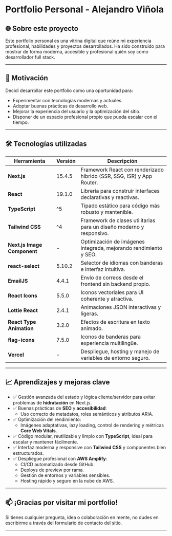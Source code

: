 # Portfolio Personal - Alejandro Viñola

## 🌐 Sobre este proyecto

Este portfolio personal es una vitrina digital que reúne mi experiencia profesional, habilidades y proyectos desarrollados. Ha sido construido para mostrar de forma moderna, accesible y profesional quién soy como desarrollador full stack.

---

## 🎯 Motivación

Decidí desarrollar este portfolio como una oportunidad para:

- Experimentar con tecnologías modernas y actuales.
- Adoptar buenas prácticas de desarrollo web.
- Mejorar la experiencia del usuario y la optimización del sitio.
- Disponer de un espacio profesional propio que pueda escalar con el tiempo.

---

## 🛠️ Tecnologías utilizadas

| Herramienta                | Versión      | Descripción                                                                 |
|---------------------------|--------------|-----------------------------------------------------------------------------|
| **Next.js**               | 15.4.5       | Framework React con renderizado híbrido (SSR, SSG, ISR) y App Router.      |
| **React**                 | 19.1.0       | Librería para construir interfaces declarativas y reactivas.               |
| **TypeScript**            | ^5           | Tipado estático para código más robusto y mantenible.                      |
| **Tailwind CSS**          | ^4           | Framework de clases utilitarias para un diseño moderno y responsivo.       |
| **Next.js Image Component**| -           | Optimización de imágenes integrada, mejorando rendimiento y SEO.           |
| **react-select**          | 5.10.2       | Selector de idiomas con banderas e interfaz intuitiva.                     |
| **EmailJS**               | 4.4.1        | Envío de correos desde el frontend sin backend propio.                      |
| **React Icons**           | 5.5.0        | Iconos vectoriales para UI coherente y atractiva.                          |
| **Lottie React**          | 2.4.1        | Animaciones JSON interactivas y ligeras.                                   |
| **React Type Animation**  | 3.2.0        | Efectos de escritura en texto animado.                                     |
| **flag-icons**            | 7.5.0        | Iconos de banderas para experiencia multilingüe.                           |
| **Vercel**                | -            | Despliegue, hosting y manejo de variables de entorno seguro.               |

---

## 📈 Aprendizajes y mejoras clave

- ✅ Gestión avanzada del estado y lógica cliente/servidor para evitar problemas de **hidratación** en Next.js.
- ✅ Buenas prácticas de **SEO** y **accesibilidad**:
  - Uso correcto de metadatos, roles semánticos y atributos ARIA.
- ✅ Optimización del rendimiento:
  - Imágenes adaptativas, lazy loading, control de rendering y métricas **Core Web Vitals**.
- ✅ Código modular, reutilizable y limpio con **TypeScript**, ideal para escalar y mantener fácilmente.
- ✅ Interfaz moderna y responsive con **Tailwind CSS** y componentes bien estructurados.
- ✅ Despliegue profesional con **AWS Amplify**:
  - CI/CD automatizado desde GitHub.
  - Deploys de preview por rama.
  - Gestión de entornos y variables sensibles.
  - Hosting rápido y seguro en la nube de AWS.

---

## 📫 ¡Gracias por visitar mi portfolio!

Si tienes cualquier pregunta, idea o colaboración en mente, no dudes en escribirme a través del formulario de contacto del sitio.

---
